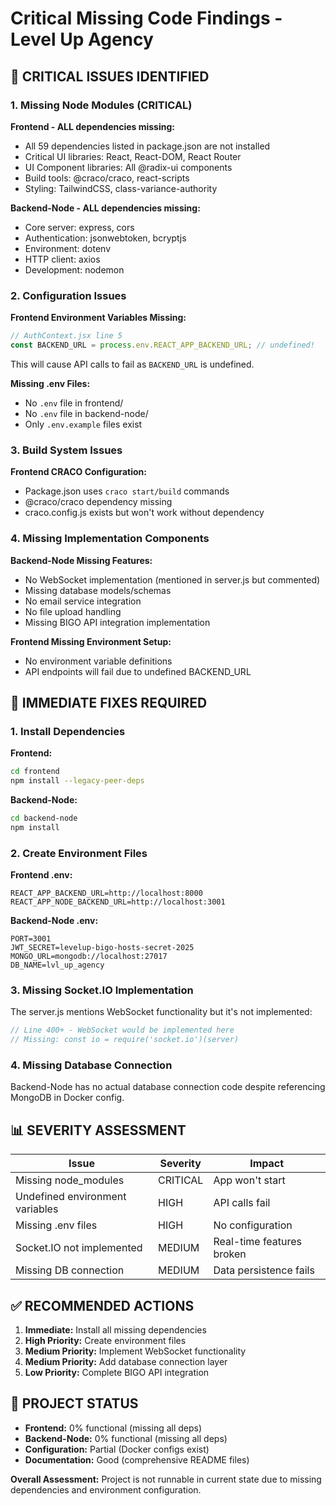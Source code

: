 # Critical Missing Code Findings - Level Up Agency

## 🚨 CRITICAL ISSUES IDENTIFIED

### 1. Missing Node Modules (CRITICAL)

**Frontend - ALL dependencies missing:**
- All 59 dependencies listed in package.json are not installed
- Critical UI libraries: React, React-DOM, React Router
- UI Component libraries: All @radix-ui components
- Build tools: @craco/craco, react-scripts
- Styling: TailwindCSS, class-variance-authority

**Backend-Node - ALL dependencies missing:**
- Core server: express, cors
- Authentication: jsonwebtoken, bcryptjs  
- Environment: dotenv
- HTTP client: axios
- Development: nodemon

### 2. Configuration Issues

**Frontend Environment Variables Missing:**
```javascript
// AuthContext.jsx line 5
const BACKEND_URL = process.env.REACT_APP_BACKEND_URL; // undefined!
```
This will cause API calls to fail as `BACKEND_URL` is undefined.

**Missing .env Files:**
- No `.env` file in frontend/
- No `.env` file in backend-node/
- Only `.env.example` files exist

### 3. Build System Issues

**Frontend CRACO Configuration:**
- Package.json uses `craco start/build` commands
- @craco/craco dependency missing
- craco.config.js exists but won't work without dependency

### 4. Missing Implementation Components

**Backend-Node Missing Features:**
- No WebSocket implementation (mentioned in server.js but commented)
- Missing database models/schemas
- No email service integration  
- No file upload handling
- Missing BIGO API integration implementation

**Frontend Missing Environment Setup:**
- No environment variable definitions
- API endpoints will fail due to undefined BACKEND_URL

## 🔧 IMMEDIATE FIXES REQUIRED

### 1. Install Dependencies

**Frontend:**
```bash
cd frontend
npm install --legacy-peer-deps
```

**Backend-Node:**  
```bash
cd backend-node
npm install
```

### 2. Create Environment Files

**Frontend .env:**
```env
REACT_APP_BACKEND_URL=http://localhost:8000
REACT_APP_NODE_BACKEND_URL=http://localhost:3001
```

**Backend-Node .env:**
```env
PORT=3001
JWT_SECRET=levelup-bigo-hosts-secret-2025
MONGO_URL=mongodb://localhost:27017
DB_NAME=lvl_up_agency
```

### 3. Missing Socket.IO Implementation

The server.js mentions WebSocket functionality but it's not implemented:
```javascript
// Line 400+ - WebSocket would be implemented here
// Missing: const io = require('socket.io')(server)
```

### 4. Missing Database Connection

Backend-Node has no actual database connection code despite referencing MongoDB in Docker config.

## 📊 SEVERITY ASSESSMENT

| Issue | Severity | Impact | 
|-------|----------|--------|
| Missing node_modules | CRITICAL | App won't start |
| Undefined environment variables | HIGH | API calls fail |
| Missing .env files | HIGH | No configuration |
| Socket.IO not implemented | MEDIUM | Real-time features broken |
| Missing DB connection | MEDIUM | Data persistence fails |

## ✅ RECOMMENDED ACTIONS

1. **Immediate:** Install all missing dependencies
2. **High Priority:** Create environment files  
3. **Medium Priority:** Implement WebSocket functionality
4. **Medium Priority:** Add database connection layer
5. **Low Priority:** Complete BIGO API integration

## 📝 PROJECT STATUS

- **Frontend:** 0% functional (missing all deps)  
- **Backend-Node:** 0% functional (missing all deps)
- **Configuration:** Partial (Docker configs exist)
- **Documentation:** Good (comprehensive README files)

**Overall Assessment:** Project is not runnable in current state due to missing dependencies and environment configuration.
